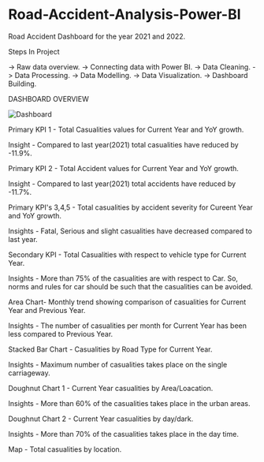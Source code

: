 # Road-Accident-Analysis-Power-BI
Road Accident Dashboard for the year 2021 and 2022.

Steps In Project

-> Raw data overview.
-> Connecting data with Power BI.
-> Data Cleaning.
-> Data Processing.
-> Data Modelling.
-> Data Visualization.
-> Dashboard Building.

DASHBOARD OVERVIEW

![Dashboard](https://github.com/Sandeep1203tech/Road-Accident-Analysis-Power-BI/assets/78650502/827cb83e-7803-4e7c-adbd-b10fb8dc8e1e)


Primary KPI 1 - Total Casualities values for Current Year and YoY growth. 

Insight - Compared to last year(2021) total casualities have reduced by -11.9%.

Primary KPI 2 - Total Accident values for Current Year and YoY growth. 

Insight -  Compared to last year(2021) total accidents have reduced by -11.7%.

Primary KPI's 3,4,5 - Total casualities by accident severity for Cureent Year and YoY growth.

Insights - Fatal, Serious and slight casualities have decreased compared to last year.

Secondary KPI - Total Casualities with respect to vehicle type for Current Year.

Insights - More than 75% of the casualities are with respect to Car. So, norms and rules for car should be such that the casualities can be avoided.

Area Chart- Monthly trend showing comparison of casualities for Current Year and Previous Year.

Insights - The number of casualities per month for Current Year has been less compared to Previous Year.

Stacked Bar Chart - Casualities by Road Type for Current Year.

Insights - Maximum number of casualities takes place on the single carriageway.

Doughnut Chart 1 - Current Year casualities by Area/Loacation.

Insights - More than 60% of the casualities takes place in the urban areas.

Doughnut Chart 2 - Current Year casualities by day/dark.

Insights - More than 70% of the casualities takes place in the day time.

Map - Total casualities by location.




